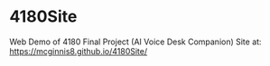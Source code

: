 # 4180Site
Web Demo of 4180 Final Project (AI Voice Desk Companion)
Site at: https://mcginnis8.github.io/4180Site/
